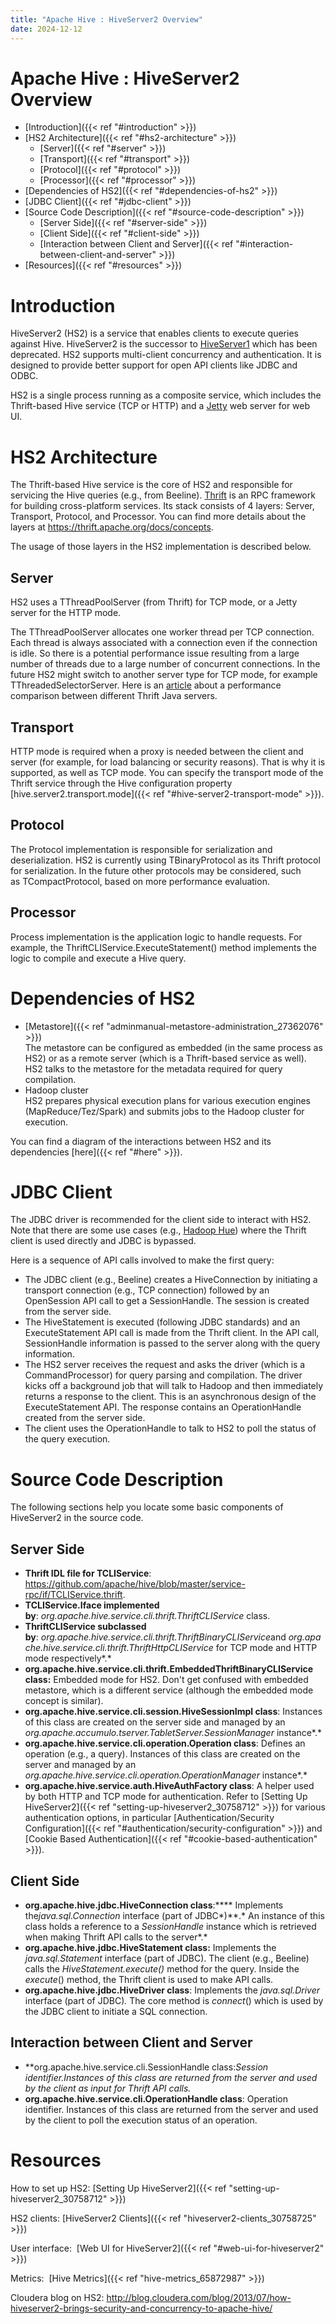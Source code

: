 ```yaml
---
title: "Apache Hive : HiveServer2 Overview"
date: 2024-12-12
---
```


# Apache Hive : HiveServer2 Overview

* [Introduction]({{< ref "#introduction" >}})
* [HS2 Architecture]({{< ref "#hs2-architecture" >}})
	+ [Server]({{< ref "#server" >}})
	+ [Transport]({{< ref "#transport" >}})
	+ [Protocol]({{< ref "#protocol" >}})
	+ [Processor]({{< ref "#processor" >}})
* [Dependencies of HS2]({{< ref "#dependencies-of-hs2" >}})
* [JDBC Client]({{< ref "#jdbc-client" >}})
* [Source Code Description]({{< ref "#source-code-description" >}})
	+ [Server Side]({{< ref "#server-side" >}})
	+ [Client Side]({{< ref "#client-side" >}})
	+ [Interaction between Client and Server]({{< ref "#interaction-between-client-and-server" >}})
* [Resources]({{< ref "#resources" >}})

# Introduction

HiveServer2 (HS2) is a service that enables clients to execute queries against Hive. HiveServer2 is the successor to [HiveServer1](https://cwiki.apache.org/confluence/display/Hive/HiveServer) which has been deprecated. HS2 supports multi-client concurrency and authentication. It is designed to provide better support for open API clients like JDBC and ODBC.

HS2 is a single process running as a composite service, which includes the Thrift-based Hive service (TCP or HTTP) and a [Jetty](http://www.eclipse.org/jetty/) web server for web UI. 

# HS2 Architecture

The Thrift-based Hive service is the core of HS2 and responsible for servicing the Hive queries (e.g., from Beeline). [Thrift](https://thrift.apache.org/) is an RPC framework for building cross-platform services. Its stack consists of 4 layers: Server, Transport, Protocol, and Processor. You can find more details about the layers at <https://thrift.apache.org/docs/concepts>.

The usage of those layers in the HS2 implementation is described below.

## Server

HS2 uses a TThreadPoolServer (from Thrift) for TCP mode, or a Jetty server for the HTTP mode. 

The TThreadPoolServer allocates one worker thread per TCP connection. Each thread is always associated with a connection even if the connection is idle. So there is a potential performance issue resulting from a large number of threads due to a large number of concurrent connections. In the future HS2 might switch to another server type for TCP mode, for example TThreadedSelectorServer. Here is an [article](https://github.com/m1ch1/mapkeeper/wiki/Thrift-Java-Servers-Compared) about a performance comparison between different Thrift Java servers.  

## Transport

HTTP mode is required when a proxy is needed between the client and server (for example, for load balancing or security reasons). That is why it is supported, as well as TCP mode. You can specify the transport mode of the Thrift service through the Hive configuration property [hive.server2.transport.mode]({{< ref "#hive-server2-transport-mode" >}}).

## Protocol

The Protocol implementation is responsible for serialization and deserialization. HS2 is currently using TBinaryProtocol as its Thrift protocol for serialization. In the future other protocols may be considered, such as TCompactProtocol, based on more performance evaluation.

## Processor

Process implementation is the application logic to handle requests. For example, the ThriftCLIService.ExecuteStatement() method implements the logic to compile and execute a Hive query.

# Dependencies of HS2

* [Metastore]({{< ref "adminmanual-metastore-administration_27362076" >}})  
The metastore can be configured as embedded (in the same process as HS2) or as a remote server (which is a Thrift-based service as well). HS2 talks to the metastore for the metadata required for query compilation.
* Hadoop cluster  
HS2 prepares physical execution plans for various execution engines (MapReduce/Tez/Spark) and submits jobs to the Hadoop cluster for execution.

You can find a diagram of the interactions between HS2 and its dependencies [here]({{< ref "#here" >}}).

# JDBC Client

The JDBC driver is recommended for the client side to interact with HS2. Note that there are some use cases (e.g., [Hadoop Hue](http://gethue.com/)) where the Thrift client is used directly and JDBC is bypassed.

Here is a sequence of API calls involved to make the first query:

* The JDBC client (e.g., Beeline) creates a HiveConnection by initiating a transport connection (e.g., TCP connection) followed by an OpenSession API call to get a SessionHandle. The session is created from the server side.
* The HiveStatement is executed (following JDBC standards) and an ExecuteStatement API call is made from the Thrift client. In the API call, SessionHandle information is passed to the server along with the query information.
* The HS2 server receives the request and asks the driver (which is a CommandProcessor) for query parsing and compilation. The driver kicks off a background job that will talk to Hadoop and then immediately returns a response to the client. This is an asynchronous design of the ExecuteStatement API. The response contains an OperationHandle created from the server side.
* The client uses the OperationHandle to talk to HS2 to poll the status of the query execution.

# Source Code Description

The following sections help you locate some basic components of HiveServer2 in the source code.

## Server Side

* **Thrift IDL file for TCLIService**: <https://github.com/apache/hive/blob/master/service-rpc/if/TCLIService.thrift>.
* **TCL****IService****.Iface implemented by**: *org.apache.hive.service.cli.thrift.ThriftCLIService* class.
* **ThriftCLIService subclassed by**: *org.apache.hive.service.cli.thrift.ThriftBinaryCLIService*and *org.apache.hive.service.cli.thrift.ThriftHttpCLIService* for TCP mode and HTTP mode respectively*.*
* **org.apache.hive.service.cli.thrift.EmbeddedThriftBinaryCLIService class:** Embedded mode for HS2. Don't get confused with embedded metastore, which is a different service (although the embedded mode concept is similar).
* **org.apache.hive.service.cli.session.HiveSessionImpl class**: Instances of this class are created on the server side and managed by an *org.apache.accumulo.tserver.TabletServer.SessionManager* instance*.*
* **org.apache.hive.service.cli.operation.Operation class**: Defines an operation (e.g., a query). Instances of this class are created on the server and managed by an *org.apache.hive.service.cli.operation.OperationManager* instance*.*
* **org.apache.hive.service.auth.HiveAuthFactory class**: A helper used by both HTTP and TCP mode for authentication. Refer to [Setting Up HiveServer2]({{< ref "setting-up-hiveserver2_30758712" >}}) for various authentication options, in particular [Authentication/Security Configuration]({{< ref "#authentication/security-configuration" >}}) and [Cookie Based Authentication]({{< ref "#cookie-based-authentication" >}}).

## Client Side

* **org.apache.hive.jdbc.HiveConnection class**:**** Implements the*java.sql.Connection* interface (part of JDBC*)**.* An instance of this class holds a reference to a *SessionHandle* instance which is retrieved when making Thrift API calls to the server*.*
* **org.apache.hive.jdbc.HiveStatement class:** Implements the *java.sql.Statement* interface (part of JDBC). The client (e.g., Beeline) calls the *HiveStatement.execute()* method for the query. Inside the *execute*() method, the Thrift client is used to make API calls.
* **org.apache.hive.jdbc.HiveDriver class**: Implements the *java.sql.Driver* interface (part of JDBC)*.* The core method is *connect*() which is used by the JDBC client to initiate a SQL connection.

## Interaction between Client and Server

* **org.apache.hive.service.cli.SessionHandle class:**Session identifier.Instances of this class are returned from the server and used by the client as input for Thrift API calls*.*
* **org.apache.hive.service.cli.OperationHandle class**: Operation identifier. Instances of this class are returned from the server and used by the client to poll the execution status of an operation.

# Resources

How to set up HS2: [Setting Up HiveServer2]({{< ref "setting-up-hiveserver2_30758712" >}})

HS2 clients: [HiveServer2 Clients]({{< ref "hiveserver2-clients_30758725" >}})

User interface:  [Web UI for HiveServer2]({{< ref "#web-ui-for-hiveserver2" >}})

Metrics:  [Hive Metrics]({{< ref "hive-metrics_65872987" >}})

Cloudera blog on HS2: <http://blog.cloudera.com/blog/2013/07/how-hiveserver2-brings-security-and-concurrency-to-apache-hive/>

 

 

